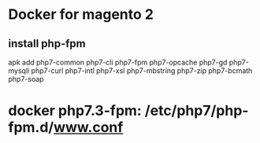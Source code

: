# Docker for magento 2

## install php-fpm

apk add php7-common php7-cli php7-fpm php7-opcache php7-gd php7-mysqli php7-curl php7-intl php7-xsl php7-mbstring php7-zip php7-bcmath php7-soap

# docker php7.3-fpm: /etc/php7/php-fpm.d/www.conf
